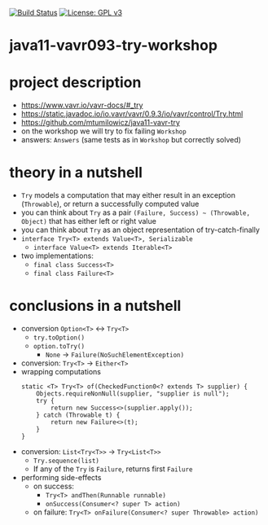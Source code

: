 [![Build Status](https://travis-ci.com/mtumilowicz/java11-vavr093-try-workshop.svg?branch=master)](https://travis-ci.com/mtumilowicz/java11-vavr093-try-workshop)
[![License: GPL v3](https://img.shields.io/badge/License-GPLv3-blue.svg)](https://www.gnu.org/licenses/gpl-3.0)

# java11-vavr093-try-workshop

# project description
* https://www.vavr.io/vavr-docs/#_try
* https://static.javadoc.io/io.vavr/vavr/0.9.3/io/vavr/control/Try.html
* https://github.com/mtumilowicz/java11-vavr-try
* on the workshop we will try to fix failing `Workshop`
* answers: `Answers` (same tests as in `Workshop` but correctly solved)

# theory in a nutshell
* `Try` models a computation that may either result in an exception (`Throwable`), or return a successfully 
computed value
* you can think about `Try` as a pair `(Failure, Success) ~ (Throwable, Object)` that has either left or right value
* you can think about `Try` as an object representation of try-catch-finally
* `interface Try<T> extends Value<T>, Serializable`
    * `interface Value<T> extends Iterable<T>`
* two implementations:
    * `final class Success<T>`
    * `final class Failure<T>`

# conclusions in a nutshell
* conversion `Option<T>` <-> `Try<T>`
    * `try.toOption()`
    * `option.toTry()`
        * `None` -> `Failure(NoSuchElementException)`
* conversion: `Try<T>` -> `Either<T>`
* wrapping computations
    ```
    static <T> Try<T> of(CheckedFunction0<? extends T> supplier) {
        Objects.requireNonNull(supplier, "supplier is null");
        try {
            return new Success<>(supplier.apply());
        } catch (Throwable t) {
            return new Failure<>(t);
        }
    }
    ```
* conversion: `List<Try<T>>` -> `Try<List<T>>`
    * `Try.sequence(list)`
    * If any of the `Try` is `Failure`, returns first `Failure`
* performing side-effects
    * on success: 
        * `Try<T> andThen(Runnable runnable)`
        * `onSuccess(Consumer<? super T> action)`
    * on failure: `Try<T> onFailure(Consumer<? super Throwable> action)`